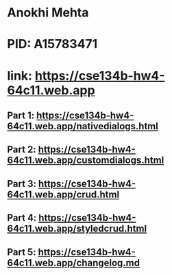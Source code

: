 # Anokhi Mehta
# PID: A15783471
# link: https://cse134b-hw4-64c11.web.app

## Part 1: https://cse134b-hw4-64c11.web.app/nativedialogs.html
## Part 2: https://cse134b-hw4-64c11.web.app/customdialogs.html
## Part 3: https://cse134b-hw4-64c11.web.app/crud.html
## Part 4: https://cse134b-hw4-64c11.web.app/styledcrud.html
## Part 5: https://cse134b-hw4-64c11.web.app/changelog.md